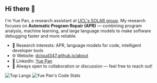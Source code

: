 ## Hi there 👋

I'm Yue Pan, a research assistant at [UCL's SOLAR group](https://solar.cs.ucl.ac.uk/). My research focuses on **Automatic Program Repair (APR)** — combining program analysis, machine learning, and large language models to make software debugging faster and more reliable.

* 🔬 Research interests: APR, language models for code, intelligent developer tools
* 🌐 Website: [dcloud347.github.io/about](https://dcloud347.github.io/about/)
* 💼 LinkedIn: [Yue Pan](https://www.linkedin.com/in/yue-pan-b35aa1322/)
* 🤝 Always open to collaboration or discussion — feel free to reach out!

![Top Langs](https://github-readme-stats.vercel.app/api/top-langs/?username=dcloud347\&layout=compact)
![Yue Pan's Code Stats](https://github-readme-stats.vercel.app/api?username=dcloud347&show_icons=true&count_private=true&include_all_commits=true&hide=prs)

